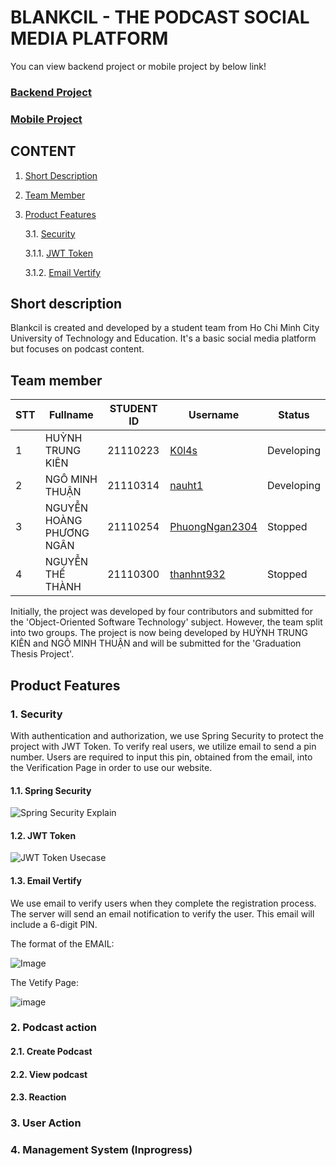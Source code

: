 # BLANKCIL - THE PODCAST SOCIAL MEDIA PLATFORM
You can view backend project or mobile project by below link!
### [Backend Project](https://github.com/K0l4s/blankcilapi)
### [Mobile Project](https://github.com/K0l4s/blankcil_android)

## CONTENT
1. [Short Description](#description)
2. [Team Member](#teammember)
3. [Product Features](#productfeatures)

   3.1. [Security](#springsecu)
   
     3.1.1. [JWT Token](#jwt)
   
     3.1.2. [Email Vertify](#emailauth)
   
   
## Short description <a name="description"></a>
Blankcil is created and developed by a student team from Ho Chi Minh City University of Technology and Education. It's a basic social media platform but focuses on podcast content.
## Team member <a name="teammember"></a>
| STT | Fullname                | STUDENT ID | Username        | Status   |
|-----|--------------------------|-----------------|-----------------|--------------|
| 1   | HUỲNH TRUNG KIÊN         | 21110223        | [K0l4s](https://github.com/K0l4s)          | Developing   |
| 2   | NGÔ MINH THUẬN           | 21110314        | [nauht1](https://github.com/nauht1)          | Developing   |
| 3   | NGUYỄN HOÀNG PHƯƠNG NGÂN | 21110254        | [PhuongNgan2304](https://github.com/nauht1)  | Stopped      |
| 4   | NGUYỄN THẾ THÀNH         | 21110300        | [thanhnt932](https://github.com/thanhnt932)      | Stopped      |

Initially, the project was developed by four contributors and submitted for the 'Object-Oriented Software Technology' subject. However, the team split into two groups. The project is now being developed by HUỲNH TRUNG KIÊN and NGÔ MINH THUẬN and will be submitted for the 'Graduation Thesis Project'.
## Product Features <a name="productfeatures"></a>
### 1. Security <a name="authen"></a>
With authentication and authorization, we use Spring Security to protect the project with JWT Token. To verify real users, we utilize email to send a pin number. Users are required to input this pin, obtained from the email, into the Verification Page in order to use our website.
#### 1.1. Spring Security <a name="springsecu"></a>
![Spring Security Explain](https://i0.wp.com/s3.ap-southeast-1.amazonaws.com/techover.storage/wp-content/uploads/2023/01/02215334/Bie%CC%82%CC%89u-do%CC%82%CC%80-kho%CC%82ng-co%CC%81-tie%CC%82u-de%CC%82%CC%80.drawio-4.png?resize=764%2C358&ssl=1)
#### 1.2. JWT Token <a name="jwt"></a>
![JWT Token Usecase](https://www.vaadata.com/blog/wp-content/uploads/2016/12/JWT_tokens_EN.png)
#### 1.3. Email Vertify <a name="emailauth"></a>
We use email to verify users when they complete the registration process. The server will send an email notification to verify the user. This email will include a 6-digit PIN.

The format of the EMAIL:

![Image](https://github.com/K0l4s/blankcilUI/assets/87256083/e60b70f1-d418-48d5-b7ca-05fbb80f5324)

The Vetify Page:

![image](https://github.com/K0l4s/blankcilUI/assets/87256083/df94dbc2-6146-4494-9079-8d444e2d2b5e)

### 2. Podcast action <a name="podcastact"></a>

#### 2.1. Create Podcast <a name="createpod"></a>

#### 2.2. View podcast <a name="viewpod"></a>

#### 2.3. Reaction <a name="react"></a>

### 3. User Action <a name="uacti"></a>

### 4. Management System (Inprogress) <a name="management"></a>
